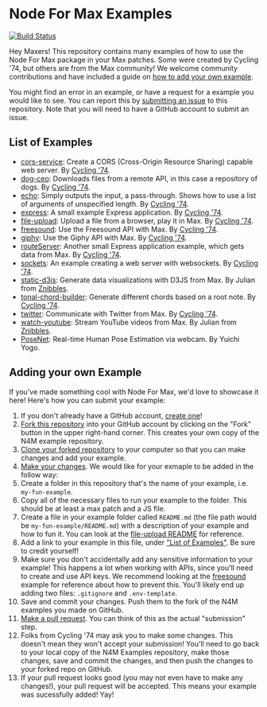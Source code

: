 # Node For Max Examples
[![Build Status](https://travis-ci.org/Cycling74/n4m-examples.svg?branch=master)](https://travis-ci.org/Cycling74/n4m-examples)

Hey Maxers! This repository contains many examples of how to use the Node For Max package in your Max patches. Some were created by Cycling '74, but others are from the Max community! We welcome community contributions and have included a guide on [how to add your own example](#adding-your-own-example). 

You might find an error in an example, or have a request for a example you would like to see. You can report this by [submitting an issue](https://github.com/Cycling74/n4m-examples/issues/new) to this repository. Note that you will need to have a GitHub account to submit an issue.

## List of Examples

* [cors-service](https://github.com/Cycling74/n4m-examples/tree/master/cors-service): Create a CORS (Cross-Origin Resource Sharing) capable web server. By [Cycling '74](https://github.com/Cycling74).
* [dog-ceo](https://github.com/Cycling74/n4m-examples/tree/master/dog-ceo): Downloads files from a remote API, in this case a repository of dogs. By [Cycling '74](https://github.com/Cycling74).
* [echo](https://github.com/Cycling74/n4m-examples/tree/master/echo): Simply outputs the input, a pass-through. Shows how to use a list of arguments of unspecified length. By [Cycling '74](https://github.com/Cycling74).
* [express](https://github.com/Cycling74/n4m-examples/tree/master/express): A small example Express application. By [Cycling '74](https://github.com/Cycling74).
* [file-upload](https://github.com/Cycling74/n4m-examples/tree/master/file-upload): Upload a file from a browser, play it in Max. By [Cycling '74](https://github.com/Cycling74).
* [freesound](https://github.com/Cycling74/n4m-examples/tree/master/freesound): Use the Freesound API with Max. By [Cycling '74](https://github.com/Cycling74).
* [giphy](https://github.com/Cycling74/n4m-examples/tree/master/giphy): Use the Giphy API with Max. By [Cycling '74](https://github.com/Cycling74).
* [routeServer](https://github.com/Cycling74/n4m-examples/tree/master/routeServer): Another small Express application example, which gets data from Max. By [Cycling '74](https://github.com/Cycling74).
* [sockets](https://github.com/Cycling74/n4m-examples/tree/master/sockets): An example creating a web server with websockets. By [Cycling '74](https://github.com/Cycling74).
* [static-d3js](https://github.com/Cycling74/n4m-examples/tree/master/static-d3js): Generate data visualizations with D3JS from Max. By Julian from [Znibbles](https://www.znibbl.es).
* [tonal-chord-builder](https://github.com/Cycling74/n4m-examples/tree/master/tonal-chord-builder): Generate different chords based on a root note. By [Cycling '74](https://github.com/Cycling74).
* [twitter](https://github.com/Cycling74/n4m-examples/tree/master/twitter): Communicate with Twitter from Max. By [Cycling '74](https://github.com/Cycling74).
* [watch-youtube](https://github.com/Cycling74/n4m-examples/tree/master/watch-youtube): Stream YouTube videos from Max. By Julian from [Znibbles](https://www.znibbl.es).
* [PoseNet](https://github.com/Cycling74/n4m-examples/tree/master/posenet): Real-time Human Pose Estimation via webcam. By Yuichi Yogo.

## Adding your own Example

If you've made something cool with Node For Max, we'd love to showcase it here! Here's how you can submit your example:

1. If you don't already have a GitHub account, [create one](https://github.com/join)!
2. [Fork this repository](https://guides.github.com/activities/forking/#fork) into your GitHub account by clicking on the "Fork" button in the upper right-hand corner. This creates your own copy of the N4M example repository.
3. [Clone your forked repository](https://guides.github.com/activities/forking/#clone) to your computer so that you can make changes and add your example.
4. [Make your changes](https://guides.github.com/activities/forking/#making-changes). We would like for your exmaple to be added in the follow way:
  1. Create a folder in this repository that's the name of your example, i.e. `my-fun-example`.
  2. Copy all of the necessary files to run your example to the folder. This should be at least a max patch and a JS file.
  3. Create a file in your example folder called `README.md` (the file path would be `my-fun-example/README.md`) with a description of your example and how to fun it. You can look at the [file-upload README](https://github.com/Cycling74/n4m-examples/blob/master/file-upload/README.md) for reference.
  4. Add a link to your example in this file, under ["List of Examples"](#list-of-examples). Be sure to credit yourself!
  5. Make sure you don't accidentally add any sensitive information to your example! This happens a lot when working with APIs, since you'll need to create and use API keys. We recommend looking at the [freesound](https://github.com/Cycling74/n4m-examples/tree/master/freesound) example for reference about how to prevent this. You'll likely end up adding two files: `.gitignore` and `.env-template`.
5. Save and commit your changes. Push them to the fork of the N4M examples you made on GitHub.
6. [Make a pull request](https://guides.github.com/activities/forking/#making-a-pull-request). You can think of this as the actual "submission" step. 
7. Folks from Cycling '74 may ask you to make some changes. This doesn't mean they won't accept your submission! You'll need to go back to your local copy of the N4M Examples repository, make those changes, save and commit the changes, and then push the changes to your forked repo on GitHub.
8. If your pull request looks good (you may not even have to make any changes!), your pull request will be accepted. This means your example was sucessfully added! Yay!
